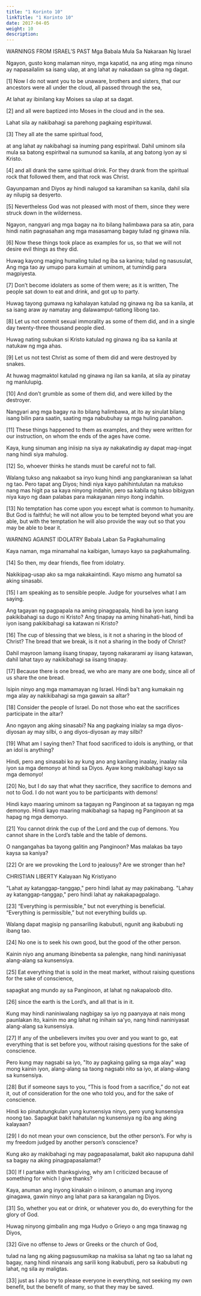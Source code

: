 ```yaml
---
title: "1 Korinto 10"
linkTitle: "1 Korinto 10"
date: 2017-04-05
weight: 10
description:
---
```


WARNINGS FROM ISRAEL’S PAST
Mga Babala Mula Sa Nakaraan Ng Israel

Ngayon, gusto kong malaman ninyo, mga kapatid, na ang ating mga ninuno ay napasailalim sa isang ulap, at ang lahat ay nakadaan sa gitna ng dagat.

[1] Now I do not want you to be unaware, brothers and sisters, that our ancestors were all under the cloud, all passed through the sea,

At lahat ay ibinilang kay Moises sa ulap at sa dagat.

[2] and all were baptized into Moses in the cloud and in the sea.

Lahat sila ay nakibahagi sa parehong pagkaing espirituwal.

[3] They all ate the same spiritual food,

at ang lahat ay nakibahagi sa inuming pang espiritwal. Dahil uminom sila mula sa batong espiritwal na sumunod sa kanila, at ang batong iyon ay si Kristo.

[4] and all drank the same spiritual drink. For they drank from the spiritual rock that followed them, and that rock was Christ.

Gayunpaman and Diyos ay hindi nalugod sa karamihan sa kanila, dahil sila ay nilupig sa desyerto.

[5] Nevertheless God was not pleased with most of them, since they were struck down in the wilderness.

Ngayon, nangyari ang mga bagay na ito bilang halimbawa para sa atin, para hindi natin pagnasahan ang mga masasamang bagay tulad ng ginawa nila.

[6] Now these things took place as examples for us, so that we will not desire evil things as they did.

Huwag kayong maging humaling tulad ng iba sa kanina; tulad ng nasusulat, Ang mga tao ay umupo para kumain at uminom, at tumindig para magpiyesta.

[7] Don’t become idolaters as some of them were; as it is written, The people sat down to eat and drink, and got up to party.

Huwag tayong gumawa ng kahalayan katulad ng ginawa ng iba sa kanila, at sa isang araw ay namatay ang dalawamput-tatlong libong tao.

[8] Let us not commit sexual immorality as some of them did, and in a single day twenty-three thousand people died.

Huwag nating subukan si Kristo katulad ng ginawa ng iba sa kanila at natukaw ng mga ahas.

[9] Let us not test Christ as some of them did and were destroyed by snakes.

At huwag magmaktol katulad ng ginawa ng ilan sa kanila, at sila ay pinatay ng manlulupig.

[10] And don’t grumble as some of them did, and were killed by the destroyer.

Nangyari ang mga bagay na ito bilang halimbawa, at ito ay sinulat bilang isang bilin para saatin, saating mga nabubuhay sa mga huling panahon.

[11] These things happened to them as examples, and they were written for our instruction, on whom the ends of the ages have come.

Kaya, kung sinuman ang iniisip na siya ay nakakatindig ay dapat mag-ingat nang hindi siya mahulog.

[12] So, whoever thinks he stands must be careful not to fall.

Walang tukso ang nakaabot sa inyo kung hindi ang pangkaraniwan sa lahat ng tao. Pero tapat ang Diyos; hindi niya kayo pahihintulutan na matukso nang mas higit pa sa kaya ninyong indahin, pero sa kabila ng tukso bibigyan niya kayo ng daan palabas para makayanan ninyo itong indahin.

[13] No temptation has come upon you except what is common to humanity. But God is faithful; he will not allow you to be tempted beyond what you are able, but with the temptation he will also provide the way out so that you may be able to bear it.

WARNING AGAINST IDOLATRY
Babala Laban Sa Pagkahumaling

Kaya naman, mga minamahal na kaibigan, lumayo kayo sa pagkahumaling.

[14] So then, my dear friends, flee from idolatry.

Nakikipag-usap ako sa mga nakakaintindi. Kayo mismo ang humatol sa aking sinasabi.

[15] I am speaking as to sensible people. Judge for yourselves what I am saying.

Ang tagayan ng pagpapala na aming pinagpapala, hindi ba iyon isang pakikibahagi sa dugo ni Kristo? Ang tinapay na aming hinahati-hati, hindi ba iyon isang pakikibahagi sa katawan ni Kristo?

[16] The cup of blessing that we bless, is it not a sharing in the blood of Christ? The bread that we break, is it not a sharing in the body of Christ?

Dahil mayroon lamang iisang tinapay, tayong nakararami ay iisang katawan, dahil lahat tayo ay nakikibahagi sa iisang tinapay.

[17] Because there is one bread, we who are many are one body, since all of us share the one bread.

Isipin ninyo ang mga mamamayan ng Israel. Hindi ba't ang kumakain ng mga alay ay nakikibahagi sa mga gawain sa altar?

[18] Consider the people of Israel. Do not those who eat the sacrifices participate in the altar?

Ano ngayon ang aking sinasabi? Na ang pagkaing inialay sa mga diyos-diyosan ay may silbi, o ang diyos-diyosan ay may silbi?

[19] What am I saying then? That food sacrificed to idols is anything, or that an idol is anything?

Hindi, pero ang sinasabi ko ay kung ano ang kanilang inaalay, inaalay nila iyon sa mga demonyo at hindi sa Diyos. Ayaw kong makibahagi kayo sa mga demonyo!

[20] No, but I do say that what they sacrifice, they sacrifice to demons and not to God. I do not want you to be participants with demons!

Hindi kayo maaring uminom sa tagayan ng Panginoon at sa tagayan ng mga demonyo. Hindi kayo maaring makibahagi sa hapag ng Panginoon at sa hapag ng mga demonyo.

[21] You cannot drink the cup of the Lord and the cup of demons. You cannot share in the Lord’s table and the table of demons.

O nangangahas ba tayong galitin ang Panginoon? Mas malakas ba tayo kaysa sa kaniya?

[22] Or are we provoking the Lord to jealousy? Are we stronger than he?

CHRISTIAN LIBERTY
Kalayaan Ng Kristiyano

"Lahat ay katanggap-tanggap," pero hindi lahat ay may pakinabang. "Lahay ay katanggap-tanggap," pero hindi lahat ay nakakapagpalago.

[23] “Everything is permissible,” but not everything is beneficial. “Everything is permissible,” but not everything builds up.

Walang dapat magisip ng pansariling ikabubuti, ngunit ang ikabubuti ng ibang tao.

[24] No one is to seek his own good, but the good of the other person.

Kainin niyo ang anumang ibinebenta sa palengke, nang hindi naniniyasat alang-alang sa kunsensiya.

[25] Eat everything that is sold in the meat market, without raising questions for the sake of conscience,

sapagkat ang mundo ay sa Panginoon, at lahat ng nakapaloob dito.

[26] since the earth is the Lord’s, and all that is in it.

Kung may hindi naniniwalang nagbigay sa iyo ng paanyaya at nais mong paunlakan ito, kainin mo ang lahat ng inihain sa'yo, nang hindi naniniyasat alang-alang sa kunsensiya.

[27] If any of the unbelievers invites you over and you want to go, eat everything that is set before you, without raising questions for the sake of conscience.

Pero kung may nagsabi sa iyo, "Ito ay pagkaing galing sa mga alay" wag mong kainin iyon, alang-alang sa taong nagsabi nito sa iyo, at alang-alang sa kunsensiya.

[28] But if someone says to you, “This is food from a sacrifice,” do not eat it, out of consideration for the one who told you, and for the sake of conscience.

Hindi ko pinatutungkulan yung kunsensiya ninyo, pero yung kunsensiya noong tao. Sapagkat bakit hahatulan ng kunsensiya ng iba ang aking kalayaan?

[29] I do not mean your own conscience, but the other person’s. For why is my freedom judged by another person’s conscience?

Kung ako ay makibahagi ng may pagpapasalamat, bakit ako napupuna dahil sa bagay na aking pinagpapasalamat?

[30] If I partake with thanksgiving, why am I criticized because of something for which I give thanks?

Kaya, anuman ang inyong kinakain o iniinom, o anuman ang inyong ginagawa, gawin ninyo ang lahat para sa karangalan ng Diyos.

[31] So, whether you eat or drink, or whatever you do, do everything for the glory of God.

Huwag ninyong gimbalin ang mga Hudyo o Grieyo o ang mga tinawag ng Diyos,

[32] Give no offense to Jews or Greeks or the church of God,

tulad na lang ng aking pagsusumikap na makiisa sa lahat ng tao sa lahat ng bagay, nang hindi ninanais ang sarili kong ikabubuti, pero sa ikabubuti ng lahat, ng sila ay maligtas.

[33] just as I also try to please everyone in everything, not seeking my own benefit, but the benefit of many, so that they may be saved.

